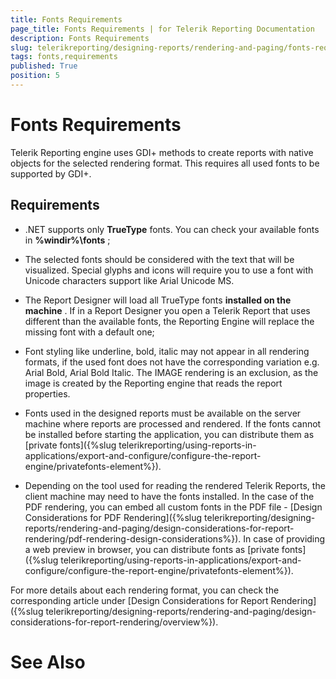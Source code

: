 ```yaml
---
title: Fonts Requirements
page_title: Fonts Requirements | for Telerik Reporting Documentation
description: Fonts Requirements
slug: telerikreporting/designing-reports/rendering-and-paging/fonts-requirements
tags: fonts,requirements
published: True
position: 5
---
```


# Fonts Requirements



Telerik Reporting engine uses GDI+ methods to create reports with native objects for the selected rendering format.         This requires all used fonts to be supported by GDI+.       

## Requirements

* .NET supports only __TrueType__  fonts. You can check your available fonts in __%windir%\fonts__ ;             

* The selected fonts should be considered with the text that will be visualized. Special glyphs and icons will require you to use a font with Unicode characters support like Arial Unicode MS.             

* The Report Designer will load all TrueType fonts __installed on the machine__ .               If in a Report Designer you open a Telerik Report that uses different than the available fonts, the Reporting Engine will replace the missing font with a default one;             

* Font styling like underline, bold, italic may not appear in all rendering formats, if the used font does not have the corresponding variation e.g. Arial Bold, Arial Bold Italic.               The IMAGE rendering is an exclusion, as the image is created by the Reporting engine that reads the report properties.             

* Fonts used in the designed reports must be available on the server machine where reports are processed and rendered.               If the fonts cannot be installed before starting the application, you can distribute them as [private fonts]({%slug telerikreporting/using-reports-in-applications/export-and-configure/configure-the-report-engine/privatefonts-element%}).             

* Depending on the tool used for reading the rendered Telerik Reports, the client machine may need to have the fonts installed. In the case of the PDF rendering,               you can embed all custom fonts in the PDF file - [Design Considerations for PDF Rendering]({%slug telerikreporting/designing-reports/rendering-and-paging/design-considerations-for-report-rendering/pdf-rendering-design-considerations%}).               In case of providing a web preview in browser, you can distribute fonts as [private fonts]({%slug telerikreporting/using-reports-in-applications/export-and-configure/configure-the-report-engine/privatefonts-element%}).             

For more details about each rendering format, you can check the corresponding article           under [Design Considerations for Report Rendering]({%slug telerikreporting/designing-reports/rendering-and-paging/design-considerations-for-report-rendering/overview%}).         

# See Also

